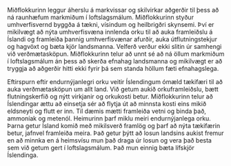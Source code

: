 Miðflokkurinn leggur áherslu á markvissar og skilvirkar aðgerðir til þess að ná raunhæfum markmiðum í loftslagsmálum. Miðflokkurinn styður umhverfisvernd byggða á tækni, vísindum og heilbrigðri skynsemi. Því er mikilvægt að nýta umhverfisvæna innlenda orku til að auka framleiðslu á Íslandi og framleiða þannig umhverfisvænar afurðir, auka útflutningstekjur og hagvöxt og bæta kjör landsmanna. Velferð verður ekki slitin úr samhengi við verðmætasköpun. Miðflokkurinn telur að unnt sé að ná öllum markmiðum í loftslagsmálum án þess að skerða efnahag landsmanna og mikilvægt er að tryggja að aðgerðir hitti ekki fyrir þá sem standa höllum fæti efnahagslega.

Eftirspurn eftir endurnýjanlegri orku veitir Íslendingum ómæld tækifæri til að auka verðmætasköpun um allt land. Við getum aukið orkuframleiðslu, bætt flutningskerfið og nýtt virkjanir og orkukosti betur. Miðflokkurinn telur að Íslendingar ættu að einsetja sér að flytja út að minnsta kosti eins mikið eldsneyti og flutt er inn. Til dæmis mætti framleiða vetni og binda það, ammoníak og metenól. Heimurinn þarf miklu meiri endurnýjanlega orku. Þarna getur Ísland komið með mikilsverð framlög og þarf að nýta tækifærin betur, jafnvel framleiða meira. Það getur þýtt að losun landsins aukist fremur en að minnka en á heimsvísu mun það draga úr losun og vera það besta sem við getum gert í loftslagsmálum. Það mun einnig bæta lífskjör Íslendinga.
